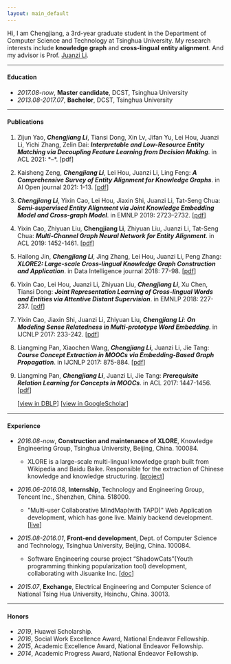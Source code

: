 ```yaml
---
layout: main_default
---
```


Hi, I am Chengjiang, a 3rd-year graduate student in the Department of Computer Science and Technology at Tsinghua University. My research interests include **knowledge graph** and **cross-lingual entity alignment**. And my advisor is Prof. [Juanzi Li](http://keg.cs.tsinghua.edu.cn/persons/ljz/).

* * *

#### [](#Education)Education
* _2017.08-now_, **Master candidate**, DCST, Tsinghua University
* _2013.08-2017.07_, **Bachelor**, DCST, Tsinghua University

* * *

#### [](#Publications)Publications
1. Zijun Yao, _**Chengjiang Li**_, Tiansi Dong, Xin Lv, Jifan Yu, Lei Hou, Juanzi Li, Yichi Zhang, Zelin Dai: _**Interpretable and Low-Resource Entity Matching via Decoupling Feature Learning from Decision Making**_. in ACL 2021: \*–\*. [pdf]
1. Kaisheng Zeng, _**Chengjiang Li**_, Lei Hou, Juanzi Li, Ling Feng: _**A Comprehensive Survey of Entity Alignment for Knowledge Graphs**_. in AI Open journal 2021: 1-13. [[pdf](https://www.sciencedirect.com/science/article/pii/S2666651021000036)]
1. _**Chengjiang Li**_, Yixin Cao, Lei Hou, Jiaxin Shi, Juanzi Li, Tat-Seng Chua: _**Semi-supervised Entity Alignment via Joint Knowledge Embedding Model and Cross-graph Model**_. in EMNLP 2019: 2723–2732. [[pdf](https://www.aclweb.org/anthology/D19-1274/)]
1. Yixin Cao, Zhiyuan Liu, **Chengjiang Li**, Zhiyuan Liu, Juanzi Li, Tat-Seng Chua: _**Multi-Channel Graph Neural Network for Entity Alignment**_. in ACL 2019: 1452-1461. [[pdf](https://www.aclweb.org/anthology/P19-1140/)]
1. Hailong Jin, _**Chengjiang Li**_, Jing Zhang, Lei Hou, Juanzi Li, Peng Zhang: _**XLORE2: Large-scale Cross-lingual Knowledge Graph Construction and Application**_. in Data Intelligence journal 2018: 77-98. [[pdf](http://data-intelligence.org/static/publish/F3/91/60/B195E244F29F275C9E6D16DCC9/XLORE.pdf)]
1. Yixin Cao, Lei Hou, Juanzi Li, Zhiyuan Liu, _**Chengjiang Li**_, Xu Chen, Tiansi Dong: _**Joint Representation Learning of Cross-lingual Words and Entities via Attentive Distant Supervision**_. in EMNLP 2018: 227-237. [[pdf](http://aclweb.org/anthology/D18-1021)]
1. Yixin Cao, Jiaxin Shi, Juanzi Li, Zhiyuan Liu, _**Chengjiang Li**_: _**On Modeling Sense Relatedness in Multi-prototype Word Embedding**_. in IJCNLP 2017: 233-242. [[pdf](http://aclweb.org/anthology/I17-1024)]
1. Liangming Pan, Xiaochen Wang, _**Chengjiang Li**_, Juanzi Li, Jie Tang: _**Course Concept Extraction in MOOCs via Embedding-Based Graph Propagation**_. in IJCNLP 2017: 875-884. [[pdf](http://aclweb.org/anthology/I17-1088)]
1. Liangming Pan, _**Chengjiang Li**_, Juanzi Li, Jie Tang: _**Prerequisite Relation Learning for Concepts in MOOCs**_. in ACL 2017: 1447-1456. [[pdf](http://aclweb.org/anthology/P17-1133)]

    [[view in DBLP](http://dblp.uni-trier.de/pers/hd/l/Li:Chengjiang)] [[view in GoogleScholar](https://scholar.google.com/citations?user=DOkqLGYAAAAJ)]

* * *

#### [](#Experience)Experience
- _2016.08-now_, **Construction and maintenance of XLORE**, Knowledge Engineering Group, Tsinghua University, Beijing, China. 100084.
  - XLORE is a large-scale multi-lingual knowledge graph built from Wikipedia and Baidu Baike. Responsible for the extraction of Chinese knowledge and knowledge structuring. [[project](https://xlore.org/)]

- _2016.06-2016.08_, **Internship**, Technology and Engineering Group, Tencent Inc., Shenzhen, China. 518000.
  - "Multi-user Collaborative MindMap(with TAPD)" Web Application development, which has gone live. Mainly backend development. [[live](https://www.tapd.cn/official/lite#intro-mindmap)]

- _2015.08-2016.01_, **Front-end development**, Dept. of Computer Science and Technology, Tsinghua University, Beijing, China. 100084.
  - Software Engineering course project “ShadowCats”(Youth programming thinking popularization tool) development, collaborating with Jisuanke Inc. [[doc]()]

- _2015.07_, **Exchange**, Electrical Engineering and Computer Science of National Tsing Hua University, Hsinchu, China. 30013.
  <!-- - Learning the course of Parallel Programming taught by Prof. Yeh-Ching Chung. -->

<!-- * * *

#### [](#Education)Computer skills
- Language: C/C++, Python, JavaScript, Java, ...
- Expertise: Programming, Knowledge graph, Machine learning, Web development, ...
- Design: Illustrator, InDesign -->

<!-- * * *

#### [](#Languages)Languages
* Chinese, (mother tongue)
* English, CET-4 598, CET-6 500. (full:710, pass:425) -->
<!-- * Russian, learning. -->

* * *

#### [](#Honors)Honors
* _2019_, Huawei Scholarship.
* _2016_, Social Work Excellence Award, National Endeavor Fellowship.
* _2015_, Academic Excellence Award, National Endeavor Fellowship.
* _2014_, Academic Progress Award, National Endeavor Fellowship.





<!-- 
Text can be **bold**, _italic_, or ~~strikethrough~~.

[Link to another page](another-page).

There should be whitespace between paragraphs.

There should be whitespace between paragraphs. We recommend including a README, or a file with information about your project.

# [](#header-1)Header 1

This is a normal paragraph following a header. GitHub is a code hosting platform for version control and collaboration. It lets you and others work together on projects from anywhere.

## Header 2

> This is a blockquote following a header.
>
> When something is important enough, you do it even if the odds are not in your favor.

### [](#header-3)Header 3

```js
// Javascript code with syntax highlighting.
var fun = function lang(l) {
  dateformat.i18n = require('./lang/' + l)
  return true;
}
```

```ruby
# Ruby code with syntax highlighting
GitHubPages::Dependencies.gems.each do |gem, version|
  s.add_dependency(gem, "= #{version}")
end
```

#### [](#header-4)Header 4

*   This is an unordered list following a header.
*   This is an unordered list following a header.
*   This is an unordered list following a header.

##### [](#header-5)Header 5

1.  This is an ordered list following a header.
2.  This is an ordered list following a header.
3.  This is an ordered list following a header.

###### [](#header-6)Header 6

| head1        | head two          | three |
|:-------------|:------------------|:------|
| ok           | good swedish fish | nice  |
| out of stock | good and plenty   | nice  |
| ok           | good `oreos`      | hmm   |
| ok           | good `zoute` drop | yumm  |

### There's a horizontal rule below this.

* * *

### Here is an unordered list:

*   Item foo
*   Item bar
*   Item baz
*   Item zip

### And an ordered list:

1.  Item one
1.  Item two
1.  Item three
1.  Item four

### And a nested list:

- level 1 item
  - level 2 item
  - level 2 item
    - level 3 item
    - level 3 item
- level 1 item
  - level 2 item
  - level 2 item
  - level 2 item
- level 1 item
  - level 2 item
  - level 2 item
- level 1 item

### Small image

![](https://assets-cdn.github.com/images/icons/emoji/octocat.png)

### Large image

![](https://guides.github.com/activities/hello-world/branching.png){:width="50%"}.


### Definition lists can be used with HTML syntax.

<dl>
<dt>Name</dt>
<dd>Godzilla</dd>
<dt>Born</dt>
<dd>1952</dd>
<dt>Birthplace</dt>
<dd>Japan</dd>
<dt>Color</dt>
<dd>Green</dd>
</dl>
 -->

